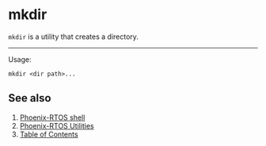 # mkdir

`mkdir` is a utility that creates a directory.

---

Usage:

```console
mkdir <dir path>...
```

## See also

1. [Phoenix-RTOS shell](../psh.md)
2. [Phoenix-RTOS Utilities](../../utils.md)
3. [Table of Contents](../../../README.md)
